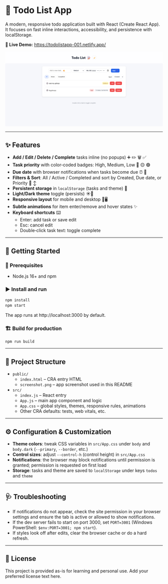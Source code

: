 # 📝 Todo List App

A modern, responsive todo application built with React (Create React App). It focuses on fast inline interactions, accessibility, and persistence with localStorage.

**🔗 Live Demo:** https://todolistapp-001.netlify.app/

![Screenshot](./public/screenshot.png)

---

## ✨ Features
- **Add / Edit / Delete / Complete** tasks inline (no popups) ➕ ✏️ 🗑️ ✅
- **Task priority** with color-coded badges: High, Medium, Low 🔴 🟡 🟢
- **Due date** with browser notifications when tasks become due ⏰ 🔔
- **Filters & Sort**: All / Active / Completed and sort by Created, Due date, or Priority 🔎 ↕️
- **Persistent storage** in `localStorage` (tasks and theme) 💾
- **Light/Dark theme** toggle (persists) ☀️🌙
- **Responsive layout** for mobile and desktop 📱🖥️
- **Subtle animations** for item enter/remove and hover states ✨
- **Keyboard shortcuts** ⌨️
  - Enter: add task or save edit
  - Esc: cancel edit
  - Double‑click task text: toggle complete

---

## 🚀 Getting Started

### 🧰 Prerequisites
- Node.js 16+ and npm

### ▶️ Install and run
```bash
npm install
npm start
```
The app runs at http://localhost:3000 by default.

### 🏗️ Build for production
```bash
npm run build
```

---

## 📁 Project Structure
- `public/`
  - `index.html` – CRA entry HTML
  - `screenshot.png` – app screenshot used in this README
- `src/`
  - `index.js` – React entry
  - `App.js` – main app component and logic
  - `App.css` – global styles, themes, responsive rules, animations
  - Other CRA defaults: tests, web vitals, etc.

---

## ⚙️ Configuration & Customization
- **Theme colors**: tweak CSS variables in `src/App.css` under `body` and `body.dark` (`--primary`, `--border`, etc.)
- **Control sizes**: adjust `--control-h` (control height) in `src/App.css`
- **Notifications**: the browser may block notifications until permission is granted; permission is requested on first load
- **Storage**: tasks and theme are saved to `localStorage` under keys `todos` and `theme`

---

## 🩺 Troubleshooting
- If notifications do not appear, check the site permission in your browser settings and ensure the tab is active or allowed to show notifications.
- If the dev server fails to start on port 3000, set `PORT=3001` (Windows PowerShell: `$env:PORT=3001; npm start`).
- If styles look off after edits, clear the browser cache or do a hard refresh.

---

## 📄 License
This project is provided as-is for learning and personal use. Add your preferred license text here.
